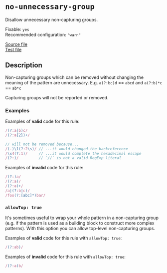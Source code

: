# `no-unnecessary-group`

Disallow unnecessary non-capturing groups.

Fixable: `yes` <br> Recommended configuration: `"warn"`

[Source file](https://github.com/RunDevelopment/eslint-plugin-clean-regex/blob/master/lib/rules/no-unnecessary-group.js) <br> [Test file](https://github.com/RunDevelopment/eslint-plugin-clean-regex/blob/master/tests/lib/rules/no-unnecessary-group.js)


## Description

Non-capturing groups which can be removed without changing the meaning of the pattern are unnecessary.
E.g. `a(?:bc)d` == `abcd` and `a(?:b)*c` == `ab*c`

Capturing groups will not be reported or removed.

### Examples

Examples of __valid__ code for this rule:

```js
/(?:a|b)c/
/(?:a{2})+/

// will not be removed because...
/(.)\1(?:2\s)/ // ...it would changed the backreference
/\x4(?:1)/     // ...it would complete the hexadecimal escape
/(?:)/         // `//` is not a valid RegExp literal
```

Examples of __invalid__ code for this rule:

```js
/(?:)a/
/(?:a)/
/(?:a)+/
/a|(?:b|c)/
/foo(?:[abc]*)bar/
```

### `allowTop: true`

It's sometimes useful to wrap your whole pattern in a non-capturing group (e.g. if the pattern is used as a building block to construct more complex patterns).
With this option you can allow top-level non-capturing groups.


Examples of __valid__ code for this rule with `allowTop: true`:

```js
/(?:ab)/
```

Examples of __invalid__ code for this rule with `allowTop: true`:

```js
/(?:a)b/
```

